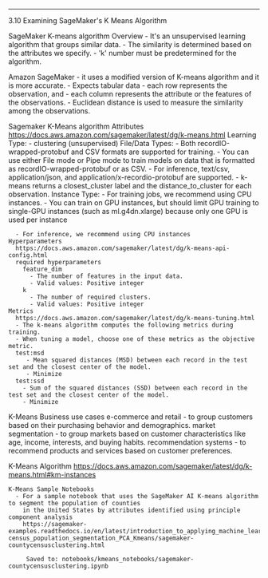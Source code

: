 ------------------------------------------------------
3.10 Examining SageMaker's K Means Algorithm


  SageMaker K-means algorithm Overview
    - It's an unsupervised learning algorithm that groups similar data.
    - The similarity is determined based on the attributes we specify.
    - 'k' number must be predetermined for the algorithm.


   Amazon SageMaker
     - it uses a modified version of K-means algorithm and it is more accurate.
     - Expects tabular data
        - each row represents the observation, and
        - each column represents the attribute or the features of the observations.
     - Euclidean distance is used to measure the similarity among the observations.



  Sagemaker K-Means algorithm Attributes
    https://docs.aws.amazon.com/sagemaker/latest/dg/k-means.html
    Learning Type:
      - clustering (unsupervised)
    File/Data Types:
      -  Both recordIO-wrapped-protobuf and CSV formats are supported for training.
      - You can use either File mode or Pipe mode to train models on data that is formatted as
        recordIO-wrapped-protobuf or as CSV.
      - For inference, text/csv, application/json, and application/x-recordio-protobuf are supported.
        - k-means returns a closest_cluster label and the distance_to_cluster for each observation.
    Instance Type:
      - For training jobs, we recommend using CPU instances.
      - You can train on GPU instances, but should limit GPU training to single-GPU instances (such as
        ml.g4dn.xlarge) because only one GPU is used per instance

      - For inference, we recommend using CPU instances
    Hyperparameters
      https://docs.aws.amazon.com/sagemaker/latest/dg/k-means-api-config.html
      required hyperparameters
        feature_dim
          - The number of features in the input data.
          - Valid values: Positive integer
        k
          - The number of required clusters.
          - Valid values: Positive integer
    Metrics
      https://docs.aws.amazon.com/sagemaker/latest/dg/k-means-tuning.html
      - The k-means algorithm computes the following metrics during training.
      - When tuning a model, choose one of these metrics as the objective metric.
      test:msd
         - Mean squared distances (MSD) between each record in the test set and the closest center of the model.
         - Minimize
      test:ssd
        - Sum of the squared distances (SSD) between each record in the test set and the closest center of the model.
        - Minimize


  K-Means Business use cases
    e-commerce and retail
      - to group customers based on their purchasing behavior and demographics.
    market segmentation
      - to group markets based on customer characteristics like age, income, interests, and buying habits.
    recommendation systems
      - to recommend products and services based on customer preferences.


  K-Means Algorithm
    https://docs.aws.amazon.com/sagemaker/latest/dg/k-means.html#km-instances

    K-Means Sample Notebooks
      - For a sample notebook that uses the SageMaker AI K-means algorithm to segment the population of counties
        in the United States by attributes identified using principle component analysis
        https://sagemaker-examples.readthedocs.io/en/latest/introduction_to_applying_machine_learning/US-census_population_segmentation_PCA_Kmeans/sagemaker-countycensusclustering.html

         Saved to: notebooks/kmeans_notebooks/sagemaker-countycensusclustering.ipynb


